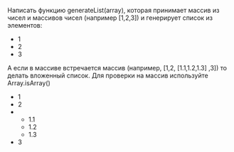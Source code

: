 Написать функцию generateList(array), которая принимает массив из чисел и массивов чисел (например [1,2,3]) и генерирует список из элементов:

<ul>
	<li>1</li>
	<li>2</li>
	<li>3</li>
</ul>
А если в массиве встречается массив (например, [1,2, [1.1,1.2,1.3] ,3]) то делать вложенный список. Для проверки на массив используйте Array.isArray()

<ul>
	<li>1</li>
	<li>2</li>
	<li>
		<ul>
			<li>1.1</li>
			<li>1.2</li>
			<li>1.3</li>
		</ul>
	</li>
	<li>3</li>
</ul>